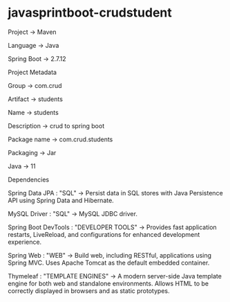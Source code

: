 # javasprintboot-crudstudent
Project -> Maven

Language -> Java

Spring Boot -> 2.7.12

Project Metadata

Group -> com.crud

Artifact -> students

Name -> students

Description -> crud to spring boot

Package name -> com.crud.students

Packaging -> Jar

Java -> 11


Dependencies

Spring Data JPA : "SQL" ->  Persist data in SQL stores with Java Persistence API using Spring Data and Hibernate.

MySQL Driver : "SQL" -> MySQL JDBC driver.

Spring Boot DevTools :  "DEVELOPER TOOLS" -> Provides fast application restarts, LiveReload, and configurations for enhanced development experience.

Spring Web : "WEB" -> Build web, including RESTful, applications using Spring MVC. Uses Apache Tomcat as the default embedded container.

Thymeleaf : "TEMPLATE ENGINES" -> A modern server-side Java template engine for both web and standalone environments. Allows HTML to be correctly displayed in 
browsers and as static prototypes.
